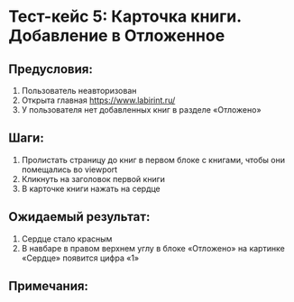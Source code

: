# Тест-кейс 5: Карточка книги. Добавление в Отложенное

## Предусловия:
1. Пользователь неавторизован
2. Открыта главная https://www.labirint.ru/
3. У пользователя нет добавленных книг в разделе «Отложено»

## Шаги:
1. Пролистать страницу до книг в первом блоке с книгами, чтобы они помещались во viewport
2. Кликнуть на заголовок первой книги
3. В карточке книги нажать на сердце

## Ожидаемый результат:
1. Сердце стало красным
2. В навбаре в правом верхнем углу в блоке «Отложено» на картинке «Сердце» появится цифра «1»

## Примечания: